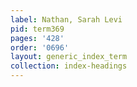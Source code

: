 ```yaml
---
label: Nathan, Sarah Levi
pid: term369
pages: '428'
order: '0696'
layout: generic_index_term
collection: index-headings
---
```

